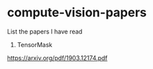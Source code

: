 # compute-vision-papers
List the papers I have read

1. TensorMask

https://arxiv.org/pdf/1903.12174.pdf

